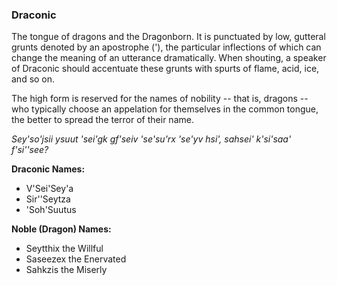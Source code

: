 ### Draconic

The tongue of dragons and the Dragonborn. It is punctuated by low, gutteral
grunts denoted by an apostrophe ('), the particular inflections of which can
change the meaning of an utterance dramatically. When shouting, a speaker of
Draconic should accentuate these grunts with spurts of flame, acid, ice, and so
on.

The high form is reserved for the names of nobility -- that is, dragons -- who
typically choose an appelation for themselves in the common tongue, the better
to spread the terror of their name.

*Sey'so'jsii ysuut 'sei'gk gf'seiv 'se'su'rx 'se'yv hsi', sahsei' k'si'saa' f'si''see?*

**Draconic Names:**
* V'Sei'Sey'a
* Sir''Seytza
* 'Soh'Suutus

**Noble (Dragon) Names:**
* Seytthix the Willful
* Saseezex the Enervated
* Sahkzis the Miserly
